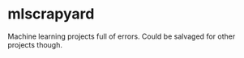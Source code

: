 # mlscrapyard
Machine learning projects full of errors. Could be salvaged for other projects though.
